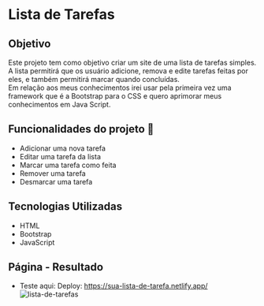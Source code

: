 # **Lista de Tarefas**  

## **Objetivo**  
Este projeto tem como objetivo criar um site de uma lista de tarefas simples. A lista permitirá que os usuário adicione, remova e edite tarefas feitas por eles, e também permitirá marcar quando concluídas.  
Em relação aos meus conhecimentos irei usar pela primeira vez uma framework que é a Bootstrap para o CSS e quero aprimorar meus conhecimentos em Java Script.  

## **Funcionalidades do projeto**  :hammer:  

- Adicionar uma nova tarefa
- Editar uma tarefa da lista
- Marcar uma tarefa como feita
- Remover uma tarefa
- Desmarcar uma tarefa
    
## **Tecnologias Utilizadas**    
- HTML  
- Bootstrap
- JavaScript

## **Página - Resultado**
- Teste aqui:
Deploy: https://sua-lista-de-tarefa.netlify.app/
![lista-de-tarefas](https://github.com/angelarenata/to-do-list/assets/133550514/1a3c1bea-eb71-444e-8721-fcef936ebf8e)
